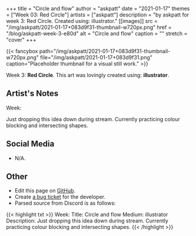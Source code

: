 +++
title =       "Circle and flow"
author =      "askpatt"
date =        "2021-01-17"
themes =      ["Week 03: Red Circle"]
artists =     ["askpatt"]
description = "by askpatt for week 3: Red Circle. Created using: illustrator."
[[images]]
      src = "/img/askpatt/2021-01-17+083d9f31-thumbnail-w720px.png"
      href = "/blog/askpatt-week-3-e80d"
      alt = "Circle and flow"
      caption = ""
      stretch = "cover"
+++

{{< fancybox path="/img/askpatt/2021-01-17+083d9f31-thumbnail-w720px.png" file="/img/askpatt/2021-01-17+083d9f31.png" caption="Placeholder thumbnail for a visual still work." >}}


Week 3: **Red Circle**. This art was lovingly created using: **illustrator**.

## Artist's Notes

Week: 

Just dropping this idea down during stream. Currently practicing colour blocking and intersecting shapes.

## Social Media

- N/A.

## Other

- Edit this page on [GitHub](https://github.com/teaminkling/web-refresh/edit/main/content/blog/askpatt-week-3-e80d.md).
- Create [a bug ticket](https://github.com/teaminkling/web-refresh/issues/new?assignees=&labels=bug&template=problem-report.md&title=) for the developer.
- Parsed source from Discord is as follows:

{{< highlight txt >}}
Week: 
Title:  Circle and flow
Medium: illustrator 
Description: Just dropping this idea down during stream. Currently practicing colour blocking and intersecting shapes.
{{< /highlight >}}